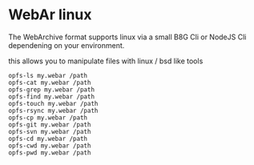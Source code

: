 # WebAr linux 
The WebArchive format supports linux via a small B8G Cli or NodeJS Cli
dependening on your environment. 

this allows you to manipulate files with linux / bsd like tools

```
opfs-ls my.webar /path
opfs-cat my.webar /path
opfs-grep my.webar /path
opfs-find my.webar /path
opfs-touch my.webar /path
opfs-rsync my.webar /path
opfs-cp my.webar /path
opfs-git my.webar /path
opfs-svn my.webar /path
opfs-cd my.webar /path
opfs-cwd my.webar /path
opfs-pwd my.webar /path
```